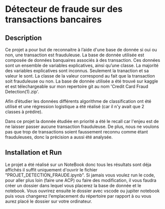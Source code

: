 # Détecteur de fraude sur des transactions bancaires

## Description
Ce projet a pour but de reconnaitre à l’aide d'une base de donnée si oui ou non, une transaction est frauduleuse. La base de donnée utilisée est composée de données banquaires associés à des transaction. Ces données sont un ensemble de variables explicatives, ainsi qu’une classe. La majorité des variables explicatives sont inconnus. Seulement la tranaction et sa valeur le sont. La classe de la valeur correspond au fait que la transaction soit frauduleuse ou non.
La base de donnée utilisée a été trouvé sur kaggle et est télechargeable sur mon repertoire git au nom 'Credit Card Fraud Detection(1).zip'.

Afin d’étudier les données différents algorithme de classification ont été utilisé et une régression logistique a été réalisé (car il n'y avait que 2 classes à prédire).

Dans ce projet la donnée étudiée en priorité a été le recall car l'enjeu est de ne laisser passer aucune transaction frauduleuse. De plus, nous ne voulons pas que trop de transactions soient faussement reconnu comme étant frauduleuses, donc la précision a aussi été analysée.

## Installation et Run
Le projet a été réalisé sur un NoteBook donc tous les résultats sont déja affichés il suffit uniquement d'ouvrir le fichier "PROJET_DETECTION_FRAUDE.ipynb".
Si jamais vous voulez run le code, pour aller plus loin (faire une ACP) ou faire des modification, il vous faudra créer un dossier dans lequel vous placerez la base de donnée et le notebook. Vous ouvrirez ensuite le dossier avec vscode ou jupiter notebook puis vous changerez l'emplacement du répertoire par rapport à ou vous aurez placé le dossier sur votre ordinateur. 
